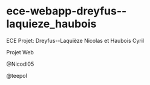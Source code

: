 # ece-webapp-dreyfus--laquieze_haubois
ECE Projet: Dreyfus--Laquièze Nicolas et Haubois Cyril

Projet Web

<p>@Nicodl05</p>
@teepol
